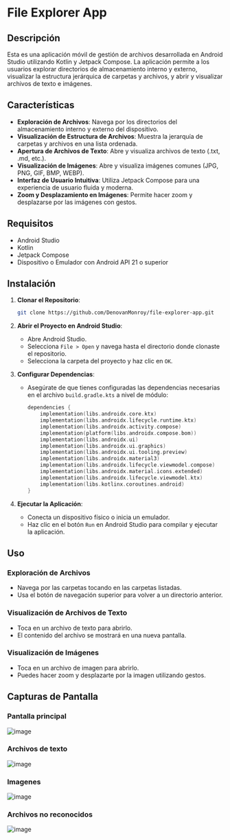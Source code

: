 # File Explorer App

## Descripción

Esta es una aplicación móvil de gestión de archivos desarrollada en Android Studio utilizando Kotlin y Jetpack Compose. La aplicación permite a los usuarios explorar directorios de almacenamiento interno y externo, visualizar la estructura jerárquica de carpetas y archivos, y abrir y visualizar archivos de texto e imágenes.

## Características

- **Exploración de Archivos**: Navega por los directorios del almacenamiento interno y externo del dispositivo.
- **Visualización de Estructura de Archivos**: Muestra la jerarquía de carpetas y archivos en una lista ordenada.
- **Apertura de Archivos de Texto**: Abre y visualiza archivos de texto (.txt, .md, etc.).
- **Visualización de Imágenes**: Abre y visualiza imágenes comunes (JPG, PNG, GIF, BMP, WEBP).
- **Interfaz de Usuario Intuitiva**: Utiliza Jetpack Compose para una experiencia de usuario fluida y moderna.
- **Zoom y Desplazamiento en Imágenes**: Permite hacer zoom y desplazarse por las imágenes con gestos.

## Requisitos

- Android Studio
- Kotlin
- Jetpack Compose
- Dispositivo o Emulador con Android API 21 o superior

## Instalación

1. **Clonar el Repositorio**:
   ```sh
   git clone https://github.com/DenovanMonroy/file-explorer-app.git
   ```

2. **Abrir el Proyecto en Android Studio**:
   - Abre Android Studio.
   - Selecciona `File > Open` y navega hasta el directorio donde clonaste el repositorio.
   - Selecciona la carpeta del proyecto y haz clic en `OK`.

3. **Configurar Dependencias**:
   - Asegúrate de que tienes configuradas las dependencias necesarias en el archivo `build.gradle.kts` a nivel de módulo:
     ```kotlin
     dependencies {
         implementation(libs.androidx.core.ktx)
         implementation(libs.androidx.lifecycle.runtime.ktx)
         implementation(libs.androidx.activity.compose)
         implementation(platform(libs.androidx.compose.bom))
         implementation(libs.androidx.ui)
         implementation(libs.androidx.ui.graphics)
         implementation(libs.androidx.ui.tooling.preview)
         implementation(libs.androidx.material3)
         implementation(libs.androidx.lifecycle.viewmodel.compose)
         implementation(libs.androidx.material.icons.extended)
         implementation(libs.androidx.lifecycle.viewmodel.ktx)
         implementation(libs.kotlinx.coroutines.android)
     }
     ```

4. **Ejecutar la Aplicación**:
   - Conecta un dispositivo físico o inicia un emulador.
   - Haz clic en el botón `Run` en Android Studio para compilar y ejecutar la aplicación.

## Uso

### Exploración de Archivos

- Navega por las carpetas tocando en las carpetas listadas.
- Usa el botón de navegación superior para volver a un directorio anterior.

### Visualización de Archivos de Texto

- Toca en un archivo de texto para abrirlo.
- El contenido del archivo se mostrará en una nueva pantalla.

### Visualización de Imágenes

- Toca en un archivo de imagen para abrirlo.
- Puedes hacer zoom y desplazarte por la imagen utilizando gestos.

## Capturas de Pantalla

### Pantalla principal 
![image](https://github.com/user-attachments/assets/3be7c73a-639e-4303-ba93-f80752125363)

### Archivos de texto

![image](https://github.com/user-attachments/assets/28d1f2cc-940d-48b5-a068-5b84f2f3d6e3)

### Imagenes
![image](https://github.com/user-attachments/assets/3d630281-b3f7-4322-bd5e-650475943b3a)

### Archivos no reconocidos 

![image](https://github.com/user-attachments/assets/008b5642-0193-4663-a20c-d0f610100ec0)

```

